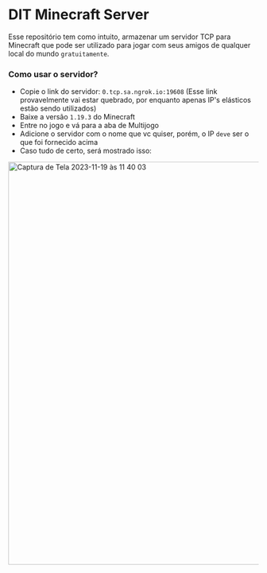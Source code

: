 # DIT Minecraft Server

Esse repositório tem como intuito, armazenar um servidor TCP para Minecraft que pode ser utilizado para jogar com seus amigos de qualquer local do mundo ```gratuitamente```.

### Como usar o servidor?

* Copie o link do servidor: ``0.tcp.sa.ngrok.io:19608`` (Esse link provavelmente vai estar quebrado, por enquanto apenas IP's elásticos estão sendo utilizados)
* Baixe a versão ```1.19.3``` do Minecraft
* Entre no jogo e vá para a aba de Multijogo
* Adicione o servidor com o nome que vc quiser, porém, o IP ```deve``` ser o que foi fornecido acima
* Caso tudo de certo, será mostrado isso:

<img width="810" alt="Captura de Tela 2023-11-19 às 11 40 03" src="https://github.com/emanuelvsz/minecraft_server/assets/84058517/af70fba0-a01a-4b46-84b7-7b3ad276d59a">

